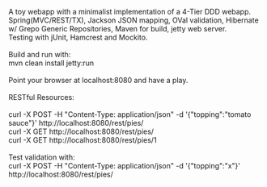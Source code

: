 A toy webapp with a minimalist implementation of a 4-Tier DDD webapp.<br />
Spring(MVC/REST/TX), Jackson JSON mapping, OVal validation, Hibernate w/ Grepo Generic Repositories, Maven for build, jetty web server.<br />
Testing with jUnit, Hamcrest and Mockito.<br />
<br />
Build and run with:<br />
mvn clean install jetty:run<br />
<br />
Point your browser at localhost:8080 and have a play.<br />
<br />
RESTful Resources:<br />
<br />
curl -X POST -H "Content-Type: application/json" -d '{"topping":"tomato sauce"}' http://localhost:8080/rest/pies/<br />
curl -X GET http://localhost:8080/rest/pies/<br />
curl -X GET http://localhost:8080/rest/pies/1<br />
<br />
Test validation with:<br />
curl -X POST -H "Content-Type: application/json" -d '{"topping":"x"}' http://localhost:8080/rest/pies/<br />
<br />
